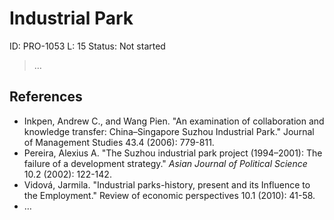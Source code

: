 # Industrial Park

ID: PRO-1053
L: 15
Status: Not started

> …
> 

## References

- Inkpen, Andrew C., and Wang Pien. "An examination of collaboration and knowledge transfer: China–Singapore Suzhou Industrial Park." Journal of Management Studies 43.4 (2006): 779-811.
- Pereira, Alexius A. "The Suzhou industrial park project (1994–2001): The failure of a development strategy." *Asian Journal of Political Science* 10.2 (2002): 122-142.
- Vidová, Jarmila. "Industrial parks-history, present and its Influence to the Employment." Review of economic perspectives 10.1 (2010): 41-58.
- …
